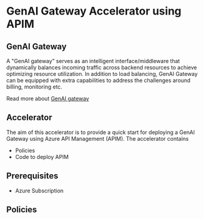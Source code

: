 # GenAI Gateway Accelerator using APIM

## GenAI Gateway

A "GenAI gateway" serves as an intelligent interface/middleware that dynamically balances incoming traffic across backend resources to achieve optimizing resource utilization. In addition to load balancing, GenAI Gateway can be equipped with extra capabilities to address the challenges around billing, monitoring etc.

Read more about [GenAI gateway](https://learn.microsoft.com/en-us/ai/playbook/technology-guidance/generative-ai/genai-gateway/)

## Accelerator

The aim of this accelerator is to provide a quick start for deploying a GenAI Gateway using Azure API Management (APIM). The accelerator contains

- Policies
- Code to deploy APIM

## Prerequisites

- Azure Subscription

## Policies
